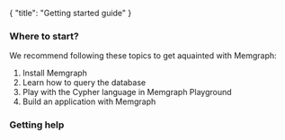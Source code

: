 { "title": "Getting started guide" }

### Where to start?

We recommend following these topics to get aquainted with Memgraph:
1. Install Memgraph
2. Learn how to query the database
3. Play with the Cypher language in Memgraph Playground 
4. Build an application with Memgraph

### Getting help